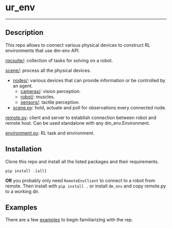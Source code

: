 # ur_env

---
## Description

This repo allows to connect various physical devices to construct RL environments that use dm-env API.

[rqcsuite/](ur_env/rqcsuite): collection of tasks for solving on a robot.

[scene/](ur_env/scene): process all the physical devices.

- [nodes/](ur_env/scene/nodes): various devices that can provide information or be controlled by an agent. 
  - [cameras/](ur_env/scene/nodes/cameras): vision perception.
  - [robot/](ur_env/scene/nodes/robot): muscles.
  - [sensors/](ur_env/scene/nodes/sensors): tactile perception.
- [scene.py](ur_env/scene/scene.py): hold, actuate and poll for observations every connected node.


[remote.py](ur_env/remote.py): client and server to establish connection between robot and remote host.
Can be used standalone with any dm_env.Environment.

[environment.py](ur_env/environment.py): RL task and environment. 


## Installation

Clone this repo and install all the listed packages and their requirements.
```
pip install .[all]
```

__OR__ you probably only need `RemoteEnvClient` to connect to a robot from remote.
Then install with `pip install .` or install `dm_env` and copy remote.py to a working dir.


## Examples

There are a few [examples](examples) to begin familiarizing with the rep.
